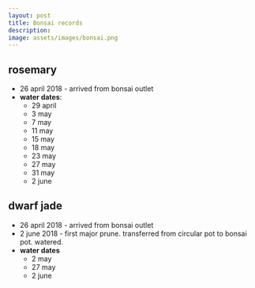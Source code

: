 ```yaml
---
layout: post
title: Bonsai records
description: 
image: assets/images/bonsai.png
---
```


## rosemary

* 26 april 2018 - arrived from bonsai outlet
* **water dates**: 
    - 29 april
    - 3 may
    - 7 may
    - 11 may
    - 15 may
    - 18 may
    - 23 may
    - 27 may
    - 31 may
    - 2 june

## dwarf jade

* 26 april 2018 - arrived from bonsai outlet
* 2 june 2018 - first major prune. transferred from circular pot to bonsai pot. watered. 
* **water dates**
    - 2 may
    - 27 may
    - 2 june